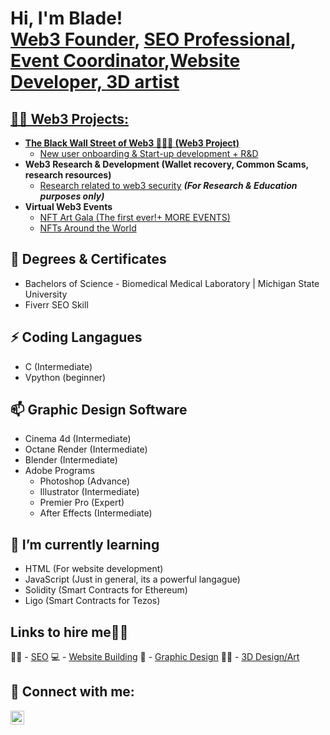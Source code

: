 <h1>Hi, I'm Blade! <br/><a href="https://afrocryptopunks.com/">Web3 Founder</a>, <a href="https://www.fiverr.com/bladebrown3/create-an-seo-to-help-grow-your-business-and-rank-on-google">SEO Professional</a>, <a href="https://twitter.com/i/events/1538206965280784386">Event Coordinator</a>,<a href="https://www.fiverr.com/s2/2ff96f6936">Website Developer, <a href="https://www.fiverr.com/bladebrown3/turn-your-physical-product-into-a-3d-model-and-nft">3D artist</h1>

<h2>👨‍💻 Web3 Projects:</h2>

- <b>The Black Wall Street of Web3 ✊🏽👑 (Web3 Project)</b>
  - [New user onboarding & Start-up development + R&D](https://afrocryptopunks.com/)
- <b> Web3 Research & Development (Wallet recovery, Common Scams, research resources)</b>
  - [Research related to web3 security](https://afrocryptopunks.com/research-development/) <b><i>(For Research & Education purposes only)</b></i>
- <b> Virtual Web3 Events</b>
  - [NFT Art Gala (The first ever!+ MORE EVENTS)](https://twitter.com/AfroCryptoPunk/status/1538210670327517186?s=20&t=H0RJtSKCbKhHbLJyiY3HGw)
  - [NFTs Around the World ](https://twitter.com/Sam_Blade_/status/1438849224741904390?s=20&t=4gLz5NjoZ9VXk8emEEhuFg)
 
 <h2> 📃 Degrees & Certificates</h2>
 
 - Bachelors of Science - Biomedical Medical Laboratory | Michigan State University 
 - Fiverr SEO Skill 
 
 <h2>⚡ Coding Langagues</h2>
 
  - C (Intermediate)
  - Vpython (beginner)
 
  <h2>📫 Graphic Design Software</h2>
  
  - Cinema 4d (Intermediate)
  - Octane Render (Intermediate)
  - Blender (Intermediate)
  - Adobe Programs
    - Photoshop (Advance)
    - Illustrator (Intermediate)
    - Premier Pro (Expert)
    - After Effects (Intermediate)
  
 <h2>🌱 I’m currently learning</h2>
 
 - HTML (For website development)
 - JavaScript (Just in general, its a powerful langague)
 - Solidity (Smart Contracts for Ethereum)
 - Ligo (Smart Contracts for Tezos)
 
  <h2>Links to hire me👨‍💻</h2>
  
  👨‍💻  - [SEO](https://www.fiverr.com/bladebrown3/create-an-seo-to-help-grow-your-business-and-rank-on-google)
  💻  - [Website Building](https://www.fiverr.com/s2/2ff96f6936)
  🎨 - [Graphic Design](https://www.fiverr.com/bladebrown3/professionally-create-a-flyer-or-customize-logo)
  👨‍🎨  - [3D Design/Art](https://www.fiverr.com/bladebrown3/turn-your-physical-product-into-a-3d-model-and-nft)
  
<h2> 🤳 Connect with me:</h2>

[<img align="left" alt="Sam Blade | Twitter" width="22px" src="https://cdn.jsdelivr.net/npm/simple-icons@v3/icons/twitter.svg" />][twitter]

[twitter]: https://twitter.com/Sam_Blade_
 
<!--
**Sam-Blade/Sam-Blade** is a ✨ _special_ ✨ repository because its `README.md` (this file) appears on your GitHub profile.

Here are some ideas to get you started:

- 🔭 I’m currently working on 
- 🌱 I’m currently learning ...
- 👯 I’m looking to collaborate on ...
- 🤔 I’m looking for help with ...
- 💬 Ask me about ...
- 📫 How to reach me: ...
- 😄 Pronouns: ...
- ⚡ Fun fact: ...
-->
